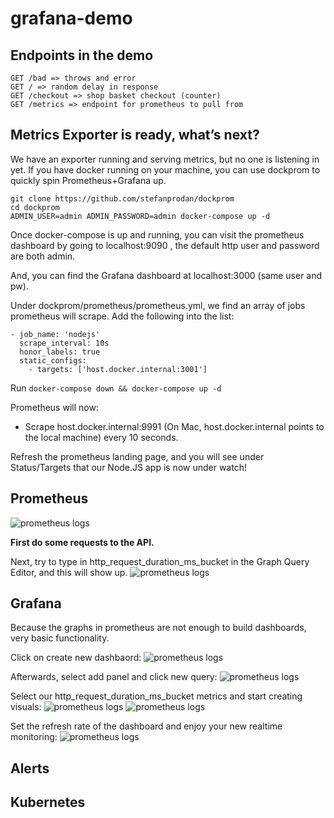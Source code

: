 # grafana-demo

## Endpoints in the demo

```
GET /bad => throws and error
GET / => random delay in response
GET /checkout => shop basket checkout (counter)
GET /metrics => endpoint for prometheus to pull from
```

## Metrics Exporter is ready, what’s next?

We have an exporter running and serving metrics, but no one is listening in yet. If you have docker running on your machine, you can use dockprom to quickly spin Prometheus+Grafana up.

```
git clone https://github.com/stefanprodan/dockprom
cd dockprom
ADMIN_USER=admin ADMIN_PASSWORD=admin docker-compose up -d
```

Once docker-compose is up and running, you can visit the prometheus dashboard by going to localhost:9090 , the default http user and password are both admin.

And, you can find the Grafana dashboard at localhost:3000 (same user and pw).

Under dockprom/prometheus/prometheus.yml, we find an array of jobs prometheus will scrape. Add the following into the list:

```
- job_name: 'nodejs'
  scrape_interval: 10s
  honor_labels: true
  static_configs:
    - targets: ['host.docker.internal:3001']
```

Run `docker-compose down && docker-compose up -d`

Prometheus will now:

- Scrape host.docker.internal:9991 (On Mac, host.docker.internal points to the local machine) every 10 seconds.

Refresh the prometheus landing page, and you will see under Status/Targets that our Node.JS app is now under watch!

## Prometheus

![prometheus logs](https://i.imgur.com/vxmaUvn.png)

**First do some requests to the API.**

Next, try to type in http_request_duration_ms_bucket in the Graph Query Editor, and this will show up.
![prometheus logs](https://i.imgur.com/alzyN5A.png)

## Grafana

Because the graphs in prometheus are not enough to build dashboards, very basic functionality.

Click on create new dashbaord:
![prometheus logs](https://i.imgur.com/BOzdpUe.png)

Afterwards, select add panel and click new query:
![prometheus logs](https://i.imgur.com/coa57Lv.png)

Select our http_request_duration_ms_bucket metrics and start creating visuals:
![prometheus logs](https://i.imgur.com/1sv3ViR.png)
![prometheus logs](https://i.imgur.com/T89lnwL.png)

Set the refresh rate of the dashboard and enjoy your new realtime monitoring:
![prometheus logs](https://i.imgur.com/j0CX47N.png)

## Alerts

## Kubernetes
